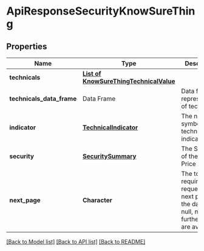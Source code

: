 # ApiResponseSecurityKnowSureThing

[//]: # (CLASS:IntrinioSDK::ApiResponseSecurityKnowSureThing)

[//]: # (KIND:object)

## Properties

[//]: # (START_DEFINITION)

Name | Type | Description
------------ | ------------- | -------------
**technicals** | [**List of KnowSureThingTechnicalValue**](KnowSureThingTechnicalValue.md) |  &nbsp;
**technicals_data_frame** | Data Frame | Data frame representation of technicals
**indicator** | [**TechnicalIndicator**](TechnicalIndicator.md) | The name and symbol of the technical indicator &nbsp;
**security** | [**SecuritySummary**](SecuritySummary.md) | The Security of the Stock Price &nbsp;
**next_page** | **Character** | The token required to request the next page of the data. If null, no further results are available. &nbsp;

[//]: # (END_DEFINITION)


[//]: # (CONTAINED_CLASS:IntrinioSDK::KnowSureThingTechnicalValue)


[//]: # (CONTAINED_CLASS:IntrinioSDK::TechnicalIndicator)


[//]: # (CONTAINED_CLASS:IntrinioSDK::SecuritySummary)


[[Back to Model list]](../README.md#documentation-for-models) [[Back to API list]](../README.md#documentation-for-api-endpoints) [[Back to README]](../README.md)


